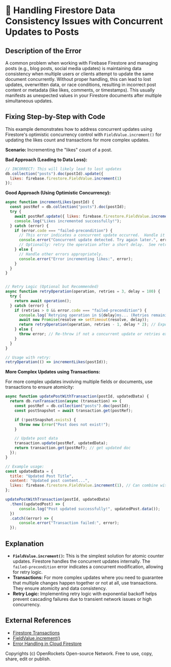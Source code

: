 # 🐞 Handling Firestore Data Consistency Issues with Concurrent Updates to Posts


## Description of the Error

A common problem when working with Firebase Firestore and managing posts (e.g., blog posts, social media updates) is maintaining data consistency when multiple users or clients attempt to update the same document concurrently.  Without proper handling, this can lead to lost updates, overwritten data, or race conditions, resulting in incorrect post content or metadata (like likes, comments, or timestamps).  This usually manifests as unexpected values in your Firestore documents after multiple simultaneous updates.

## Fixing Step-by-Step with Code

This example demonstrates how to address concurrent updates using Firestore's optimistic concurrency control with `FieldValue.increment()` for updating the likes count and transactions for more complex updates.


**Scenario:**  Incrementing the "likes" count of a post.

**Bad Approach (Leading to Data Loss):**

```javascript
// INCORRECT: This will likely lead to lost updates
db.collection("posts").doc(postId).update({
  likes: firebase.firestore.FieldValue.increment(1)
});
```

**Good Approach (Using Optimistic Concurrency):**

```javascript
async function incrementLikes(postId) {
  const postRef = db.collection("posts").doc(postId);
  try {
    await postRef.update({ likes: firebase.firestore.FieldValue.increment(1) });
    console.log("Likes incremented successfully!");
  } catch (error) {
    if (error.code === "failed-precondition") {
      // This error indicates a concurrent update occurred.  Handle it gracefully.
      console.error("Concurrent update detected. Try again later.", error);
      // Optionally: retry the operation after a short delay.  See retry logic below.
    } else {
      // Handle other errors appropriately.
      console.error("Error incrementing likes:", error);
    }
  }
}


// Retry Logic (Optional but Recommended)
async function retryOperation(operation, retries = 3, delay = 100) {
  try {
    return await operation();
  } catch (error) {
    if (retries > 0 && error.code === "failed-precondition") {
      console.log(`Retrying operation in ${delay}ms... (Retries remaining: ${retries - 1})`);
      await new Promise(resolve => setTimeout(resolve, delay));
      return retryOperation(operation, retries - 1, delay * 2); // Exponential backoff
    } else {
      throw error; // Re-throw if not a concurrent update or retries exhausted
    }
  }
}

// Usage with retry:
retryOperation(() => incrementLikes(postId));
```


**More Complex Updates using Transactions:**

For more complex updates involving multiple fields or documents, use transactions to ensure atomicity:


```javascript
async function updatePostWithTransaction(postId, updatedData) {
  return db.runTransaction(async (transaction) => {
    const postRef = db.collection("posts").doc(postId);
    const postSnapshot = await transaction.get(postRef);

    if (!postSnapshot.exists) {
      throw new Error("Post does not exist!");
    }

    // Update post data
    transaction.update(postRef, updatedData);
    return transaction.get(postRef); // get updated doc
  });
}

// Example usage:
const updatedData = {
  title: "Updated Post Title",
  content: "Updated post content...",
  likes: firebase.firestore.FieldValue.increment(1), // Can combine with other updates
};

updatePostWithTransaction(postId, updatedData)
  .then((updatedPost) => {
      console.log("Post updated successfully!", updatedPost.data());
  })
  .catch((error) => {
      console.error("Transaction failed:", error);
  });

```


## Explanation

* **`FieldValue.increment()`:** This is the simplest solution for atomic counter updates.  Firestore handles the concurrent updates internally.  The `failed-precondition` error indicates a concurrent modification, allowing for retry logic.
* **Transactions:** For more complex updates where you need to guarantee that multiple changes happen together or not at all, use transactions.  They ensure atomicity and data consistency.
* **Retry Logic:**  Implementing retry logic with exponential backoff helps prevent cascading failures due to transient network issues or high concurrency.


## External References

* [Firestore Transactions](https://firebase.google.com/docs/firestore/manage-data/transactions)
* [FieldValue.increment()](https://firebase.google.com/docs/firestore/manage-data/add-data#incrementing_a_numeric_field)
* [Error Handling in Cloud Firestore](https://firebase.google.com/docs/firestore/manage-data/error-handling)


Copyrights (c) OpenRockets Open-source Network. Free to use, copy, share, edit or publish.

